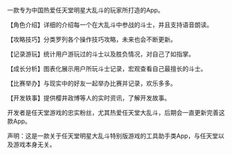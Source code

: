 一款专为中国热爱任天堂明星大乱斗的玩家所打造的App。

【角色介绍】详细的介绍每一个在大乱斗中参战的斗士，并且支持语音朗读。

【攻略技巧】分类罗列各个操作技巧攻略，未来也会不断更新。

【记录游玩】统计用户游玩过的斗士以及胜负情况，对自己了如指掌。

【成长分析】图表化展示用户所玩斗士记录，宏观查看自己最擅长的斗士。

【比赛举办】与现实中的好友一起举办比赛并记录，欢乐多多。

【开发轶事】提供樱井政博等人的实时资讯，了解开发故事。

开发者是任天堂游戏的忠实粉丝，尤其热爱任天堂大乱斗，后期会一直更新完善这款App。

声明：这是一款关于任天堂明星大乱斗特别版游戏的工具助手类App，与任天堂以及游戏本身无关。
